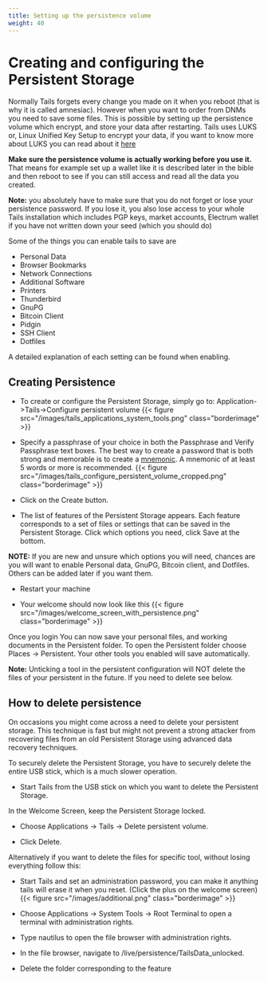 ```yaml
---
title: Setting up the persistence volume
weight: 40
---
```


# Creating and configuring the Persistent Storage 

Normally Tails forgets every change you made on it when you reboot (that is why it is called amnesiac). However when you want to order from DNMs you need to save some files. This is possible by setting up the persistence volume which encrypt, and store your data after restarting. Tails uses LUKS or, Linux Unified Key Setup to encrypt your data, if you want to know more about LUKS you can read about it [here](https://en.wikipedia.org/wiki/Linux_Unified_Key_Setup)

**Make sure the persistence volume is actually working before you use it.** That means for example set up a wallet like it is described later in the bible and then reboot to see if you can still access and read all the data you created.

**Note:** you absolutely have to make sure that you do not forget or lose your persistence password. If you lose it, you also lose access to your whole Tails installation which includes PGP keys, market accounts, Electrum wallet if you have not written down your seed (which you should do)

Some of the things you can enable tails to save are

* Personal Data
* Browser Bookmarks
* Network Connections
* Additional Software
* Printers
* Thunderbird
* GnuPG
* Bitcoin Client
* Pidgin
* SSH Client
* Dotfiles

A detailed explanation of each setting can be found when enabling.


## Creating Persistence

* To create or configure the Persistent Storage, simply go to: Application->Tails->Configure persistent volume
{{< figure src="/images/tails_applications_system_tools.png" class="borderimage" >}}

* Specify a passphrase of your choice in both the Passphrase and Verify Passphrase text boxes. The best way to create a password that is both strong and memorable is to create a [mnemonic](/images/password_strength.png). A mnemonic of at least 5  words or more is recommended.
{{< figure src="/images/tails_configure_persistent_volume_cropped.png" class="borderimage" >}}

* Click on the Create button.

* The list of features of the Persistent Storage appears. Each feature corresponds to a set of files or settings that can be saved in the Persistent Storage. Click which options you need, click Save at the bottom.

**NOTE:** If you are new and unsure which options you will need, chances are you will want to enable Personal data, GnuPG, Bitcoin client, and Dotfiles. Others can be added later if you want them.

* Restart your machine

* Your welcome should now look like this
{{< figure src="/images/welcome_screen_with_persistence.png" class="borderimage" >}}

Once you login You can now save your personal files, and working documents in the Persistent folder. To open the Persistent folder choose Places -> Persistent. Your other tools you enabled will save automatically.

**Note:** Unticking a tool in the persistent configuration will NOT delete the files of your persistent in the future. If you need to delete see below.

## How to delete persistence

On occasions you might come across a need to delete your persistent storage.
This technique is fast but might not prevent a strong attacker from recovering files from an old Persistent Storage using advanced data recovery techniques.

To securely delete the Persistent Storage, you have to securely delete the entire USB stick, which is a much slower operation.

* Start Tails from the USB stick on which you want to delete the Persistent Storage.

In the Welcome Screen, keep the Persistent Storage locked.

* Choose Applications -> Tails -> Delete persistent volume.

*  Click Delete.

Alternatively if you want to delete the files for specific tool, without losing everything follow this:

*  Start Tails and set an administration password, you can make it anything tails will erase it when you reset. (Click the plus on the welcome screen)
{{< figure src="/images/additional.png" class="borderimage" >}}

* Choose Applications -> System Tools -> Root Terminal to open a terminal with administration rights. 

* Type nautilus to open the file browser with administration rights. 

* In the file browser, navigate to /live/persistence/TailsData_unlocked. 

* Delete the folder corresponding to the feature